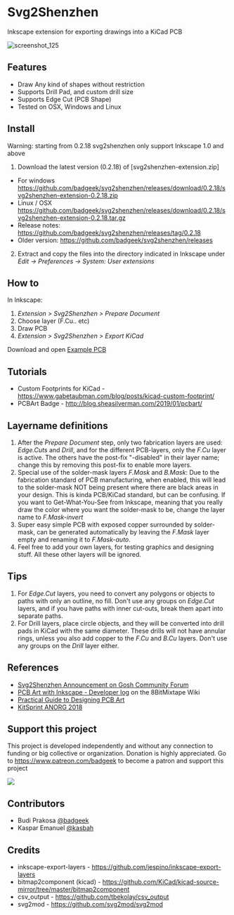# Svg2Shenzhen

Inkscape extension for exporting drawings into a KiCad PCB

![screenshot_125](https://i.imgur.com/gjFZZu3.jpg)

## Features

- Draw Any kind of shapes without restriction
- Supports Drill Pad, and custom drill size
- Supports Edge Cut (PCB Shape)
- Tested on OSX, Windows and Linux

## Install

Warning: starting from 0.2.18 svg2shenzhen only support Inkscape 1.0 and above

1. Download the latest version (0.2.18) of [svg2shenzhen-extension.zip]
  - For windows https://github.com/badgeek/svg2shenzhen/releases/download/0.2.18/svg2shenzhen-extension-0.2.18.zip
  - Linux / OSX https://github.com/badgeek/svg2shenzhen/releases/download/0.2.18/svg2shenzhen-extension-0.2.18.tar.gz
  - Release notes: https://github.com/badgeek/svg2shenzhen/releases/tag/0.2.18
  - Older version: https://github.com/badgeek/svg2shenzhen/releases
  
2. Extract and copy the files into the directory indicated in Inkscape under *Edit -> Preferences -> System: User extensions*

## How to

In Inkscape:

1. *Extension > Svg2Shenzhen > Prepare Document*
2. Choose layer (F.Cu.. etc)
3. Draw PCB
4. *Extension > Svg2Shenzhen > Export KiCad*

Download and open [Example PCB](https://raw.githubusercontent.com/badgeek/svg2shenzhen-next/master/examples/viruspcb.svg)

## Tutorials

- Custom Footprints for KiCad - <https://www.gabetaubman.com/blog/posts/kicad-custom-footprint/>
- PCBArt Badge - <http://blog.sheasilverman.com/2019/01/pcbart/>

## Layername definitions

1. After the *Prepare Document* step, only two fabrication layers are used:
   *Edge.Cuts* and *Drill*,
   and for the different PCB-layers, only the *F.Cu* layer is active.
   The others have the post-fix "-disabled" in their layer name;
   change this by removing this post-fix to enable more layers.
2. Special use of the solder-mask layers *F.Mask* and *B.Mask*:
   Due to the fabrication standard of PCB manufacturing,
   when enabled, this will lead to the solder-mask NOT being present
   where there are black areas in your design.
   This is kinda PCB/KiCad standard, but can be confusing.
   If you want to Get-What-You-See from Inkscape,
   meaning that you really draw the color where you want the solder-mask to be,
   change the layer name to *F.Mask-invert*
3. Super easy simple PCB with exposed copper surrounded by solder-mask,
   can be generated automatically by leaving the *F.Mask* layer empty
   and renaming it to *F.Mask-auto*.
4. Feel free to add your own layers, for testing graphics and designing stuff.
   All these other layers will be ignored.

## Tips

1. For *Edge.Cut* layers, you need to convert any polygons or objects to paths with only an outline, no fill.
   Don't use any groups on *Edge.Cut* layers,
   and if you have paths with inner cut-outs,
   break them apart into separate paths.
2. For Drill layers, place circle objects,
   and they will be converted into drill pads in KiCad with the same diameter.
   These drills will not have annular rings,
   unless you also add copper to the *F.Cu* and *B.Cu* layers.
   Don't use any groups on the *Drill* layer either.

## References

- [Svg2Shenzhen Announcement on Gosh Community Forum](https://forum.openhardware.science/t/svg2shenzhen-save-inkscape-drawing-as-kicad-pcb/989)
- [PCB Art with Inkscape - Developer log](http://wiki.8bitmixtape.cc/#/4_7.1-PCB-Art-with-Kicad-and-Inkscape) on the 8BitMixtape Wiki
- [Practical Guide to Designing PCB Art](https://medium.com/@urish/a-practical-guide-to-designing-pcb-art-b5aa22926a5c)
- [KitSprint ANORG 2018](http://wiki.sgmk-ssam.ch/wiki/KitSprint_ANORG_2018#Kicad_bitmap_import_for_Shenzhen_Ready)

## Support this project

This project is developed independently and without any connection to funding or big collective or organization.
Donation is highly appreciated.
Go to <https://www.patreon.com/badgeek> to become a patron and support this project

<a href="https://www.patreon.com/badgeek">
  <img src="https://i.imgur.com/ys5X3ZP.png" >
</a>

## Contributors

- Budi Prakosa [@badgeek](https://github.com/badgeek)
- Kaspar Emanuel [@kasbah](https://github.com/kasbah)

## Credits

* inkscape-export-layers - <https://github.com/jespino/inkscape-export-layers>
* bitmap2component (kicad) - <https://github.com/KiCad/kicad-source-mirror/tree/master/bitmap2component>
* csv_output - <https://github.com/tbekolay/csv_output>
* svg2mod - <https://github.com/svg2mod/svg2mod>
